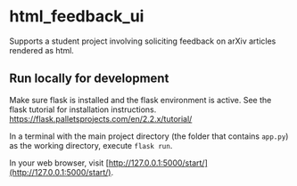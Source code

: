# html_feedback_ui
Supports a student project involving soliciting feedback on arXiv articles rendered as html. 


## Run locally for development

Make sure flask is installed and the flask environment is active. See the flask tutorial for installation instructions. https://flask.palletsprojects.com/en/2.2.x/tutorial/  

In a terminal with the main project directory 
(the folder that contains `app.py`) as the working directory, 
execute `flask run`. 

In your web browser, visit [http://127.0.0.1:5000/start/](http://127.0.0.1:5000/start/). 
